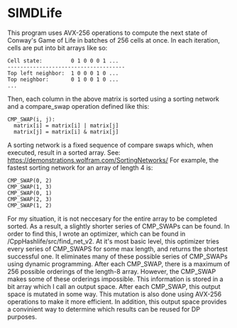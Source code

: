 # SIMDLife

This program uses AVX-256 operations to compute the next state of Conway's Game of Life in batches of 256 cells at once. 
In each iteration, cells are put into bit arrays like so:

```
Cell state:         0 1 0 0 0 1 ...
-------------------------------------
Top left neighbor:  1 0 0 0 1 0 ...
Top neighbor:       0 1 0 0 1 0 ...
...
```

Then, each column in the above matrix is sorted using a sorting network and a compare_swap operation defined like this:
```
CMP_SWAP(i, j):
  matrix[i] = matrix[i] | matrix[j]
  matrix[j] = matrix[i] & matrix[j]
```
  
A sorting network is a fixed sequence of compare swaps which, when executed, result in a sorted array. See: https://demonstrations.wolfram.com/SortingNetworks/
For example, the fastest sorting network for an array of length 4 is:
```
CMP_SWAP(0, 2)
CMP_SWAP(1, 3)
CMP_SWAP(0, 1)
CMP_SWAP(2, 3)
CMP_SWAP(1, 2)
```

For my situation, it is not neccesary for the entire array to be completed sorted. As a result, a slightly shorter series of CMP_SWAPs can be found.
In order to find this, I wrote an optimizer, which can be found in /CppHashlife/src/find_net_v2. At it's most basic level, this optimizer tries every series of CMP_SWAPS for some max length, and returns the shortest successful one.
It eliminates many of these possible series of CMP_SWAPs using dynamic programming. After each CMP_SWAP, there is a maximum of 256 possible orderings of the length-8 array.
However, the CMP_SWAP makes some of these orderings impossible. This information is stored in a bit array which I call an output space. After each CMP_SWAP, this output space is mutated in some way.
This mutation is also done using AVX-256 operations to make it more efficient. In addition, this output space provides a convinient way to determine which results can be reused for DP purposes.
